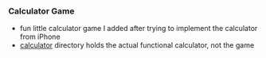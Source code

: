 ### Calculator Game

-   fun little calculator game I added after trying to implement the calculator from iPhone
-   [calculator](calculator) directory holds the actual functional calculator, not the game
